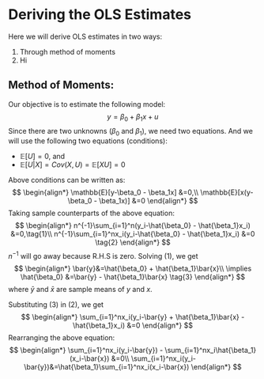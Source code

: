 # Deriving the OLS Estimates

Here we will derive OLS estimates in two ways:

1. Through method of moments
2. Hi

## Method of Moments:

Our objective is to estimate the following model:
$$
y=\beta_0 + \beta_1x + u
$$
Since there are two unknowns $(\beta_0$ and $\beta_1)$, we need two equations. And we will use the following two equations (conditions):
* $\mathbb{E}[U]=0$, and
* $\mathbb{E}[U|X]=Cov(X,U)=\mathbb{E}[XU]=0$

Above conditions can be written as:
$$
\begin{align*}
    \mathbb{E}[y-\beta_0 - \beta_1x] &=0,\\
    \mathbb{E}[x(y-\beta_0 - \beta_1x)] &=0
\end{align*}
$$
Taking sample counterparts of the above equation:
$$
\begin{align*}
    n^{-1}\sum_{i=1}^n(y_i-\hat{\beta_0} - \hat{\beta_1}x_i) &=0,\tag{1}\\
    n^{-1}\sum_{i=1}^nx_i(y_i-\hat{\beta_0} - \hat{\beta_1}x_i) &=0 \tag{2}
\end{align*}
$$
$n^{-1}$ will go away because R.H.S is zero. Solving $(1)$, we get
$$
\begin{align*}
    \bar{y}&=\hat{\beta_0} + \hat{\beta_1}\bar{x}\\
    \implies \hat{\beta_0} &=\bar{y} - \hat{\beta_1}\bar{x} \tag{3}
\end{align*}
$$
where $\bar{y}$ and $\bar{x}$ are sample means of $y$ and $x$.

Substituting $(3)$ in $(2)$, we get
$$
\begin{align*}
    \sum_{i=1}^nx_i(y_i-\bar{y} + \hat{\beta_1}\bar{x} - \hat{\beta_1}x_i) &=0
\end{align*}
$$
Rearranging the above equation:
$$
\begin{align*}
    \sum_{i=1}^nx_i(y_i-\bar{y}) - \sum_{i=1}^nx_i\hat{\beta_1}(x_i-\bar{x}) &=0\\
    \sum_{i=1}^nx_i(y_i-\bar{y})&=\hat{\beta_1}\sum_{i=1}^nx_i(x_i-\bar{x})
\end{align*}
$$